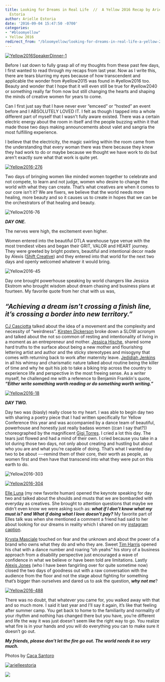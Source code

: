 ```yaml
---
title: Looking for Dreams in Real Life  //  A Yellow 2016 Recap by Arielle
  Estoria
author: Arielle Estoria
date: '2016-09-04 15:47:50 -0700'
categories:
- "#bloomyellow"
- Yellow 2016
redirect_from: "/bloomyellow/looking-for-dreams-in-real-life-a-yellow-2016-recap-by-arielle-estoria/"
---
```


[![Yellow2016SpeakerDinner-1](https://yellow-blog-images.imgix.net/2016/09/Yellow2016SpeakerDinner-11.jpg)](https://yellow-blog-images.imgix.net/2016/09/Yellow2016SpeakerDinner-11.jpg)

Before I sat down to fully grasp all of my thoughts from these past few days, I first wanted to read through my recaps from last year. Now as I write this, there are tears blurring my eyes because of how transcendent and applicable the wonder from #yellow2015 was found in #yellow2016 too. Beauty and wonder that I hope that it will even still be true for #yellow2040 or something really far from now but still changing the hearts and shaping the minds of creative women for years to come.

Can I first just say that I have never ever “emceed” or “hosted” an event before and I ABSOLUTELY LOVED IT. I felt as though I tapped into a whole different part of myself that I wasn't fully aware existed. There was a certain electric energy about the room in itself and the people buzzing within it that made those two days making announcements about valet and sangria the most fulfilling experience.

I believe that the electricity, the magic swirling within the room came from the understanding that every woman there was there because they knew they had work to do or maybe because we thought we have work to do but aren’t exactly sure what that work is quite yet.

[![Yellow2016-276](https://yellow-blog-images.imgix.net/2016/09/Yellow2016-276.jpg)](https://yellow-blog-images.imgix.net/2016/09/Yellow2016-276.jpg)

Two days of bringing women like minded women together to celebrate and not compete, to learn and not judge, women who desire to change the world with what they can create. That’s what creatives are when it comes to our core isn’t it? We are fixers, we believe that the world needs more healing, more beauty and so it causes us to create in hopes that we can be the orchestrators of that healing and beauty.

![Yellow2016-76](https://yellow-blog-images.imgix.net/2016/09/Yellow2016-76.jpg)

_**DAY ONE.**_

The nerves were high, the excitement even higher.

Women entered into the beautiful DTLA warehouse type venue with the most trendiest vibes and began their GRIT, VALOR and HEART journey. They were greeted by bright posters, beautiful and intentional decor made by Alexis ([Shift Creative](http://theshiftcreative.com/)) and they entered into that world for the next two days and openly welcomed whatever it would bring.

![Yellow2016-45](https://yellow-blog-images.imgix.net/2016/09/Yellow2016-45.jpg)

Day one brought powerhouse speaking by world changers like Jessica Ekstrom who brought wisdom about dream chasing and business plans at fourteen. My favorite quote from her chat with us was,

## _**“Achieving a dream isn’t crossing a finish line, it’s crossing a border into new territory.”**_

[CJ Casciotta](http://www.soundslikeamovement.com/) talked about the idea of a movement and the complexity and necessity of “weirdness”. [Kirsten Dickerson](http://www.ravenandlily.com/) broke down a SLOW acronym and talked about the not so common of resting and intentionality of living in a moment as an entrepreneur and mother. [Jessica Hische](http://jessicahische.is/), shared some hard truths to the surface about being a new mother and flourishing lettering artist and author and the sticky stereotypes and misogyny that comes with returning back to work after maternity leave. [Jedidiah Jenkins](http://www.jedidiahjenkins.com/) in all his whimsy and charismatic nature talked about routine being the killer of time and why he quit his job to take a biking trip across the country to experience life and perspective in the most freeing sense. As a writer myself, he challenged me with a reference to Benjamin Franklin's quote, _**“Either write something worth reading or do something worth writing.”**_

[![Yellow2016-18](https://yellow-blog-images.imgix.net/2016/09/Yellow2016-18.jpg)](https://yellow-blog-images.imgix.net/2016/09/Yellow2016-18.jpg)

_**DAY TWO.**_

Day two was (biasly) really close to my heart. I was able to begin day two with sharing a poetry piece that I had written specifically for Yellow Conference this year and was accompanied by a dance team of beautiful, powerhouse and honestly just really badass women ((can I say that?)) choreographed by the magnificent [Gigi Torres](http://establishyourempire.com/). I cried a lot this day. The tears just flowed and had a mind of their own. I cried because you take in a lot during those two days, not only about creating and hustling but about who you are and what you’re capable of doing. That’s what I wanted day two to be about ---remind them of their core, their worth as people, as women first and then have that transcend into what they were put on this earth to do.

![Yellow2016-303](https://yellow-blog-images.imgix.net/2016/09/Yellow2016-303.jpg)

[![Yellow2016-304](https://yellow-blog-images.imgix.net/2016/09/Yellow2016-304.jpg)](https://yellow-blog-images.imgix.net/2016/09/Yellow2016-304.jpg)

[Elle Luna](http://elleluna.com/) (my new favorite human) opened the keynote speaking for day two and talked about the shoulds and musts that we are bombarded with everyday as creatives. She brought to attention questions that maybe we didn’t even know we were asking such as: _**what if I don’t know what my must is? and What if doing what I love doesn’t pay?**_ My favorite part of Elles talk was when she mentioned a comment a friend had said to her about looking for our dreams in reality which I shared on my [instagram caption](https://www.instagram.com/p/BJre8bJjqBr/?taken-by=arielleestoria).

[Krysta Masciale](http://www.bigdealbranding.com/) touched on fear and the unknown and about the power of a brand who owns what they do and who they are. Sweet [Tim Harris](https://timsbigheartfoundation.org/) opened his chat with a dance number and roaring “oh yeahs” his story of a business approach from a disability perspective just encouraged a wave of confidence in what we believe or have been told are limitations. Lastly [Alexis Jones](http://alexisjones.com/) (who I have been fangirling over for quite sometime now) closed the two days of goodness out with a raw conversation with the audience from the floor and not the stage about fighting for something that’s bigger than ourselves and dared us to ask the question, _**why not me**_?

[![Yellow2016-488](https://yellow-blog-images.imgix.net/2016/09/Yellow2016-488.jpg)](https://yellow-blog-images.imgix.net/2016/09/Yellow2016-488.jpg)

There was no doubt, that whatever you came for, you walked away with that and so much more. I said it last year and I’ll say it again, it’s like that feeling after summer camp. You get back to home to the familiarity and normality of your rhythm and nothing has changed there but you have, you’re different and life the way it was just doesn't seem like the right way to go. You realize what fire is in your hands and you will do everything you can to make sure it doesn’t go out.

_**My friends, please don’t let the fire go out. The world needs it so very much.**_

Photos by [Caca Santoro](http://cacasantoro.com/)

[![arielleestoria](https://yellow-blog-images.imgix.net/2016/07/arielleestoria.jpg)](http://arielleestoria.com/)

[![](https://lh3.googleusercontent.com/PLgiNHFRVmFsLP41efysqdUJ9SZ-AcJD3c5aX2chYUhgBTYI52sHFjId--lSB85ZE8liKk_tGGuQ32hJHUmjbw=s0)](https://yellowcollective.leadpages.co/leadbox/14275ef73f72a2%3A17a2246bc746dc/5739407210446848/)
